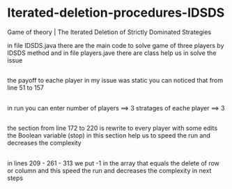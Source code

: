 # Iterated-deletion-procedures-IDSDS
Game of theory | The  Iterated Deletion of Strictly Dominated Strategies

in  file IDSDS.java there are the main code to solve game of  three  players  by IDSDS  method
and in file players.jave there are class  help us in solve the issue

##
the payoff to eache player  in my issue was static  you can noticed that  from line  51 to 157 


##
in run you can enter 
number of players  ==> 3
stratages of eache player ==>   3

 ##
the section from line 172 to 220 is rewrite to every player with some edits  
the Boolean variable (stop) in this section help us to speed the run and decreases the complexity

##
in lines 209 - 261 - 313 we put -1 in the array that equals the delete of row or column and this
speed the run and decreases the complexity in next steps


